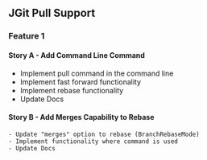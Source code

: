 ## JGit Pull Support
### Feature 1
  #### Story A - Add Command Line Command
   - Implement pull command in the command line
   - Implement fast forward functionality
   - Implement rebase functionality
   - Update Docs
  #### Story B - Add Merges Capability to Rebase
    - Update "merges" option to rebase (BranchRebaseMode)
    - Implement functionality where command is used
    - Update Docs
